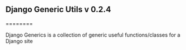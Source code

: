 ## Django Generic Utils v 0.2.4
========

Django Generics is a collection of generic useful functions/classes for a Django site

